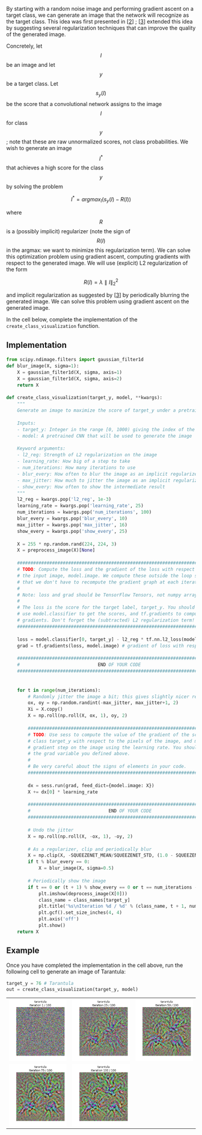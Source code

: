 By starting with a random noise image and performing gradient ascent on a target class, we can generate an image that the network will recognize as the target class. This idea was first presented in \[[2](https://arxiv.org/pdf/1312.6034.pdf)\] ; \[[3](https://arxiv.org/abs/1506.06579)\] extended this idea by suggesting several regularization techniques that can improve the quality of the generated image.

Concretely, let $$I$$ be an image and let $$y$$ be a target class. Let $$s_y(I)$$ be the score that a convolutional network assigns to the image $$I$$ for class $$y$$; note that these are raw unnormalized scores, not class probabilities. We wish to generate an image $$I^*$$ that achieves a high score for the class $$y$$ by solving the problem

$$
I^* = argmax_I(s_y(I) - R(I))
$$

where $$R$$ is a \(possibly implicit\) regularizer \(note the sign of $$R(I)$$ in the argmax: we want to minimize this regularization term\). We can solve this optimization problem using gradient ascent, computing gradients with respect to the generated image. We will use \(explicit\) L2 regularization of the form

$$
R(I) = \lambda \parallel I \parallel _2^2
$$

and implicit regularization as suggested by \[[3](https://arxiv.org/abs/1506.06579)\] by periodically blurring the generated image. We can solve this problem using gradient ascent on the generated image.

In the cell below, complete the implementation of the `create_class_visualization` function.

## Implementation

```python
from scipy.ndimage.filters import gaussian_filter1d
def blur_image(X, sigma=1):
    X = gaussian_filter1d(X, sigma, axis=1)
    X = gaussian_filter1d(X, sigma, axis=2)
    return X

def create_class_visualization(target_y, model, **kwargs):
    """
    Generate an image to maximize the score of target_y under a pretrained model.

    Inputs:
    - target_y: Integer in the range [0, 1000) giving the index of the class
    - model: A pretrained CNN that will be used to generate the image

    Keyword arguments:
    - l2_reg: Strength of L2 regularization on the image
    - learning_rate: How big of a step to take
    - num_iterations: How many iterations to use
    - blur_every: How often to blur the image as an implicit regularizer
    - max_jitter: How much to jitter the image as an implicit regularizer
    - show_every: How often to show the intermediate result
    """
    l2_reg = kwargs.pop('l2_reg', 1e-3)
    learning_rate = kwargs.pop('learning_rate', 25)
    num_iterations = kwargs.pop('num_iterations', 100)
    blur_every = kwargs.pop('blur_every', 10)
    max_jitter = kwargs.pop('max_jitter', 16)
    show_every = kwargs.pop('show_every', 25)

    X = 255 * np.random.rand(224, 224, 3)
    X = preprocess_image(X)[None]

    ########################################################################
    # TODO: Compute the loss and the gradient of the loss with respect to  #
    # the input image, model.image. We compute these outside the loop so   #
    # that we don't have to recompute the gradient graph at each iteration #
    #                                                                      #
    # Note: loss and grad should be TensorFlow Tensors, not numpy arrays!  #
    #                                                                      #
    # The loss is the score for the target label, target_y. You should     #
    # use model.classifier to get the scores, and tf.gradients to compute  #
    # gradients. Don't forget the (subtracted) L2 regularization term!     #
    ########################################################################

    loss = model.classifier[0, target_y] - l2_reg * tf.nn.l2_loss(model.image) # scalar loss
    grad = tf.gradients(loss, model.image) # gradient of loss with respect to model.image, same size as model.image

    ############################################################################
    #                             END OF YOUR CODE                             #
    ############################################################################


    for t in range(num_iterations):
        # Randomly jitter the image a bit; this gives slightly nicer results
        ox, oy = np.random.randint(-max_jitter, max_jitter+1, 2)
        Xi = X.copy()
        X = np.roll(np.roll(X, ox, 1), oy, 2)

        ########################################################################
        # TODO: Use sess to compute the value of the gradient of the score for #
        # class target_y with respect to the pixels of the image, and make a   #
        # gradient step on the image using the learning rate. You should use   #
        # the grad variable you defined above.                                 #
        #                                                                      #
        # Be very careful about the signs of elements in your code.            #
        ########################################################################

        dx = sess.run(grad, feed_dict={model.image: X})
        X += dx[0] * learning_rate

        ############################################################################
        #                             END OF YOUR CODE                             #
        ############################################################################

        # Undo the jitter
        X = np.roll(np.roll(X, -ox, 1), -oy, 2)

        # As a regularizer, clip and periodically blur
        X = np.clip(X, -SQUEEZENET_MEAN/SQUEEZENET_STD, (1.0 - SQUEEZENET_MEAN)/SQUEEZENET_STD)
        if t % blur_every == 0:
            X = blur_image(X, sigma=0.5)

        # Periodically show the image
        if t == 0 or (t + 1) % show_every == 0 or t == num_iterations - 1:
            plt.imshow(deprocess_image(X[0]))
            class_name = class_names[target_y]
            plt.title('%s\nIteration %d / %d' % (class_name, t + 1, num_iterations))
            plt.gcf().set_size_inches(4, 4)
            plt.axis('off')
            plt.show()
    return X
```

## Example

Once you have completed the implementation in the cell above, run the following cell to generate an image of Tarantula:

```python
target_y = 76 # Tarantula
out = create_class_visualization(target_y, model)
```

|  |  |  |
| :-- | :-- | :-- |
| ![img](../.gitbook/assets/class_vis_tarantula_1.png) | ![img](../.gitbook/assets/class_vis_tarantula_25.png) | ![img](../.gitbook/assets/class_vis_tarantula_50.png) |
| ![img](../.gitbook/assets/class_vis_tarantula_75.png) | ![img](../.gitbook/assets/class_vis_tarantula_100.png) |  |
